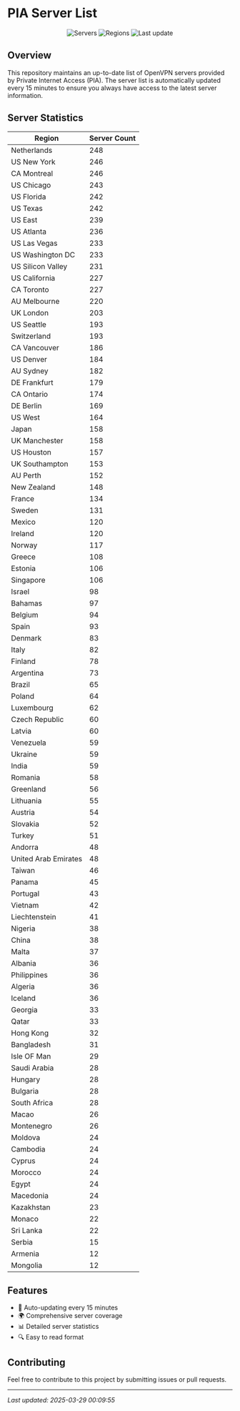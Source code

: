 # PIA Server List

<div align="center">

![Servers](https://img.shields.io/badge/servers-9,662-blue)
![Regions](https://img.shields.io/badge/regions-97-blue)
![Last update](https://img.shields.io/badge/Last_Updated-March_28_2025_19:09_EST-blue)

</div>

## Overview
This repository maintains an up-to-date list of OpenVPN servers provided by Private Internet Access (PIA). The server list is automatically updated every 15 minutes to ensure you always have access to the latest server information.

## Server Statistics
| Region | Server Count |
|--------|--------------|
| Netherlands                    | 248          |
| US New York                    | 246          |
| CA Montreal                    | 246          |
| US Chicago                     | 243          |
| US Florida                     | 242          |
| US Texas                       | 242          |
| US East                        | 239          |
| US Atlanta                     | 236          |
| US Las Vegas                   | 233          |
| US Washington DC               | 233          |
| US Silicon Valley              | 231          |
| US California                  | 227          |
| CA Toronto                     | 227          |
| AU Melbourne                   | 220          |
| UK London                      | 203          |
| US Seattle                     | 193          |
| Switzerland                    | 193          |
| CA Vancouver                   | 186          |
| US Denver                      | 184          |
| AU Sydney                      | 182          |
| DE Frankfurt                   | 179          |
| CA Ontario                     | 174          |
| DE Berlin                      | 169          |
| US West                        | 164          |
| Japan                          | 158          |
| UK Manchester                  | 158          |
| US Houston                     | 157          |
| UK Southampton                 | 153          |
| AU Perth                       | 152          |
| New Zealand                    | 148          |
| France                         | 134          |
| Sweden                         | 131          |
| Mexico                         | 120          |
| Ireland                        | 120          |
| Norway                         | 117          |
| Greece                         | 108          |
| Estonia                        | 106          |
| Singapore                      | 106          |
| Israel                         | 98           |
| Bahamas                        | 97           |
| Belgium                        | 94           |
| Spain                          | 93           |
| Denmark                        | 83           |
| Italy                          | 82           |
| Finland                        | 78           |
| Argentina                      | 73           |
| Brazil                         | 65           |
| Poland                         | 64           |
| Luxembourg                     | 62           |
| Czech Republic                 | 60           |
| Latvia                         | 60           |
| Venezuela                      | 59           |
| Ukraine                        | 59           |
| India                          | 59           |
| Romania                        | 58           |
| Greenland                      | 56           |
| Lithuania                      | 55           |
| Austria                        | 54           |
| Slovakia                       | 52           |
| Turkey                         | 51           |
| Andorra                        | 48           |
| United Arab Emirates           | 48           |
| Taiwan                         | 46           |
| Panama                         | 45           |
| Portugal                       | 43           |
| Vietnam                        | 42           |
| Liechtenstein                  | 41           |
| Nigeria                        | 38           |
| China                          | 38           |
| Malta                          | 37           |
| Albania                        | 36           |
| Philippines                    | 36           |
| Algeria                        | 36           |
| Iceland                        | 36           |
| Georgia                        | 33           |
| Qatar                          | 33           |
| Hong Kong                      | 32           |
| Bangladesh                     | 31           |
| Isle OF Man                    | 29           |
| Saudi Arabia                   | 28           |
| Hungary                        | 28           |
| Bulgaria                       | 28           |
| South Africa                   | 28           |
| Macao                          | 26           |
| Montenegro                     | 26           |
| Moldova                        | 24           |
| Cambodia                       | 24           |
| Cyprus                         | 24           |
| Morocco                        | 24           |
| Egypt                          | 24           |
| Macedonia                      | 24           |
| Kazakhstan                     | 23           |
| Monaco                         | 22           |
| Sri Lanka                      | 22           |
| Serbia                         | 15           |
| Armenia                        | 12           |
| Mongolia                       | 12           |

## Features
- 🔄 Auto-updating every 15 minutes
- 🌍 Comprehensive server coverage
- 📊 Detailed server statistics
- 🔍 Easy to read format

## Contributing
Feel free to contribute to this project by submitting issues or pull requests.

---
*Last updated: 2025-03-29 00:09:55*